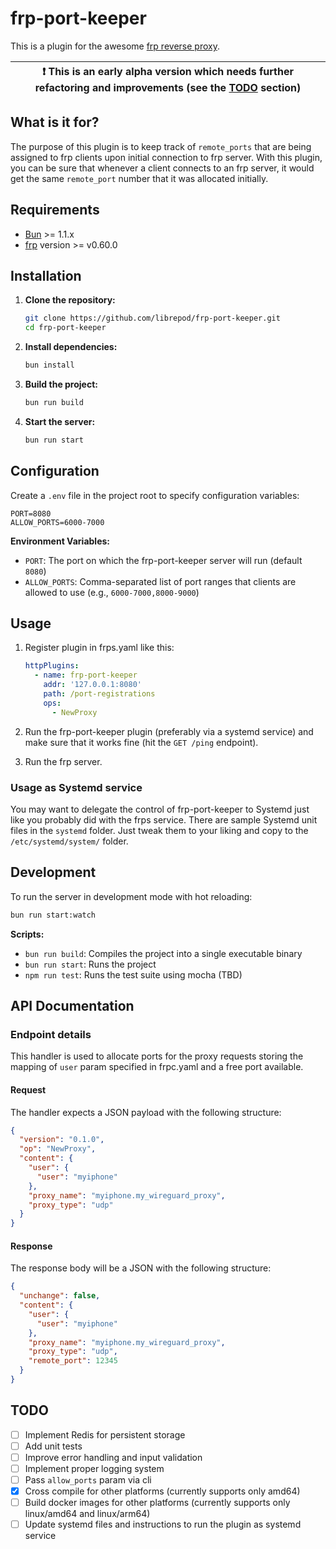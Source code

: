 # frp-port-keeper

This is a plugin for the awesome [frp reverse proxy](https://github.com/fatedier/frp).

| :exclamation: This is an early alpha version which needs further refactoring and improvements (see the [TODO](#todo) section) |
| ----------------------------------------------------------------------------------------------------------------------------- |

## What is it for?

The purpose of this plugin is to keep track of `remote_ports` that are being assigned
to frp clients upon initial connection to frp server. With this plugin, you can be
sure that whenever a client connects to an frp server, it would get the same `remote_port`
number that it was allocated initially.

## Requirements

- [Bun](https://bun.sh/) >= 1.1.x
- [frp](https://github.com/fatedier/frp) version >= v0.60.0

## Installation

1. **Clone the repository:**

   ```bash
   git clone https://github.com/librepod/frp-port-keeper.git
   cd frp-port-keeper
   ```

2. **Install dependencies:**

   ```bash
   bun install
   ```

3. **Build the project:**

   ```bash
   bun run build
   ```

4. **Start the server:**

   ```bash
   bun run start
   ```

## Configuration

Create a `.env` file in the project root to specify configuration variables:

```env
PORT=8080
ALLOW_PORTS=6000-7000
```

**Environment Variables:**

- `PORT`: The port on which the frp-port-keeper server will run (default `8080`)
- `ALLOW_PORTS`: Comma-separated list of port ranges that clients are allowed to use (e.g., `6000-7000,8000-9000`)

## Usage

1. Register plugin in frps.yaml like this:

   ```yaml
   httpPlugins:
     - name: frp-port-keeper
       addr: '127.0.0.1:8080'
       path: /port-registrations
       ops:
         - NewProxy
   ```

2. Run the frp-port-keeper plugin (preferably via a systemd service) and make
   sure that it works fine (hit the `GET /ping` endpoint).

3. Run the frp server.

### Usage as Systemd service

You may want to delegate the control of frp-port-keeper to Systemd just like
you probably did with the frps service. There are sample Systemd unit files in
the `systemd` folder. Just tweak them to your liking and copy to the `/etc/systemd/system/`
folder.

## Development

To run the server in development mode with hot reloading:

```bash
bun run start:watch
```

**Scripts:**

- `bun run build`: Compiles the project into a single executable binary
- `bun run start`: Runs the project
- `npm run test`: Runs the test suite using mocha (TBD)

## API Documentation

### Endpoint details

This handler is used to allocate ports for the proxy requests storing the mapping of
`user` param specified in frpc.yaml and a free port available.

#### Request

The handler expects a JSON payload with the following structure:

```json
{
  "version": "0.1.0",
  "op": "NewProxy",
  "content": {
    "user": {
      "user": "myiphone"
    },
    "proxy_name": "myiphone.my_wireguard_proxy",
    "proxy_type": "udp"
  }
}
```

#### Response

The response body will be a JSON with the following structure:

```json
{
  "unchange": false,
  "content": {
    "user": {
      "user": "myiphone"
    },
    "proxy_name": "myiphone.my_wireguard_proxy",
    "proxy_type": "udp",
    "remote_port": 12345
  }
}
```

## TODO

- [ ] Implement Redis for persistent storage
- [ ] Add unit tests
- [ ] Improve error handling and input validation
- [ ] Implement proper logging system
- [ ] Pass `allow_ports` param via cli
- [x] Cross compile for other platforms (currently supports only amd64)
- [ ] Build docker images for other platforms (currently supports only linux/amd64 and linux/arm64)
- [ ] Update systemd files and instructions to run the plugin as systemd service

